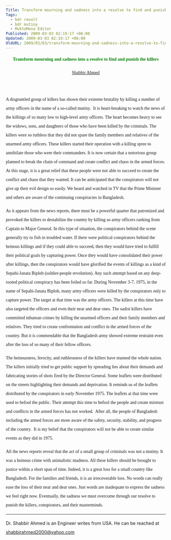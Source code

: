 ```yaml
---
Title: Transform mourning and sadness into a resolve to find and punish the killers
Tags:
  - bdr revolt
  - bdr mutiny
  - MuktoMona Editor
Published: 2009-03-03 02:19:17 +06:00
Updated: 2009-03-03 02:19:17 +06:00
OldURL: 2009/03/03/transform-mourning-and-sadness-into-a-resolve-to-find-and-punish-the-killers/
---
```


<p style="line-height: 200%;" align="center"><strong><span style="color: #008000; font-family: Verdana;">Transform mourning and sadness into a resolve to find and punish the killers</span></strong></p>
<p style="line-height: 200%;" align="center"><span style="color: #000080; font-family: Verdana;"><a href="https://gold.mukto-mona.com/Articles/shabbir/index.html">Shabbir Ahmed</a></span></p>

<div id="wrapper">
<div id="highlands">
<div id="column1">
<div id="post-323" class="post">
<div class="entry">
<p style="line-height: 200%;"> </p>
<p style="line-height: 200%;"><span style="font-family: Verdana;">A disgruntled group of killers has shown their extreme brutality by killing a number of army officers in the name of a so-called mutiny.  It is heart-breaking to watch the news of the killings of so many low to high-level army officers. The heart becomes heavy to see the widows, sons, and daughters of those who have been killed by the criminals. The killers were so ruthless that they did not spare the family members and relatives of the unarmed army officers. These killers started their operation with a killing spree to annihilate those who were their commanders. It is now certain that a notorious group planned to break the chain of command and create conflict and chaos in the armed forces. At this stage, it is a great relief that these people were not able to succeed to create the conflict and chaos that they wanted. It can be anticipated that the conspirators will not give up their evil design so easily. We heard and watched in TV that the Prime Minister and others are aware of the continuing conspiracies in Bangladesh.</span></p>
<p style="line-height: 200%;"><span style="font-family: Verdana;">As it appears from the news reports, there must be a powerful quarter that patronized and provoked the killers to destabilize the country by killing so army officers ranking from Captain to Major General. In this type of situation, the conspirators behind the scene generally try to fish in troubled water. If there were political conspirators behind the heinous killings and if they could able to succeed, then they would have tried to fulfill their political goals by capturing power. Once they would have consolidated their power after killings, then the conspirators would have glorified the events of killings as a kind of Sepahi-Janata Biplob (soldier-people revolution). Any such attempt based on any deep-rooted political conspiracy has been foiled so far. During November 3-7, 1975, in the name of Sepahi-Janata Biplob, many army officers were killed by the conspirators only to capture power. The target at that time was the army officers. The killers at this time have also targeted the officers and even their near and dear ones. The sadist killers have committed inhuman crimes by killing the unarmed officers and their family members and relatives. They tried to create confrontation and conflict in the armed forces of the country. But it is commendable that the Bangladesh army showed extreme restraint even after the loss of so many of their fellow officers.</span></p>
<p style="line-height: 200%;"><span style="font-family: Verdana;">The heinousness, ferocity, and ruthlessness of the killers have stunned the whole nation. The killers initially tried to get public support by spreading lies about their demands and fabricating stories of shots fired by the Director General. Some leaflets were distributed on the streets highlighting their demands and deprivation. It reminds us of the leaflets distributed by the conspirators in early November 1975. The leaflets at that time were used to befool the public. Their attempt this time to befool the people and create mistrust and conflicts in the armed forces has not worked.  After all, the people of Bangladesh including the armed forces are more aware of the safety, security, stability, and progress of the country.  It is my belief that the conspirators will not be able to create similar events as they did in 1975.</span></p>
<p style="line-height: 200%;"><span style="font-family: Verdana;">All the news reports reveal that the act of a small group of criminals was not a mutiny. It was a heinous crime with animalistic madness. All these killers should be brought to justice within a short span of time. Indeed, it is a great loss for a small country like Bangladesh. For the families and friends, it is an irrecoverable loss. No words can really ease the loss of their near and dear ones. Just words are inadequate to express the sadness we feel right now. Eventually, the sadness we must overcome through our resolve to punish the killers, conspirators, and their masterminds.</span></p>

<hr />
<p style="line-height: 200%;">Dr. Shabbir Ahmed is an Engineer writes from USA. He can be reached at <a href="mailto:shabbirahmed2000@yahoo.com">shabbirahmed2000@yahoo.com</a></p>
<p style="line-height: 200%;"> </p>

</div>
</div>
</div>
</div>
</div>
